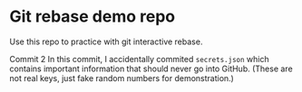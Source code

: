 # Git rebase demo repo

Use this repo to practice with git interactive rebase.

Commit 2
In this commit, I accidentally commited `secrets.json` which contains important information that should never go into GitHub. (These are not real keys, just fake random numbers for demonstration.)
